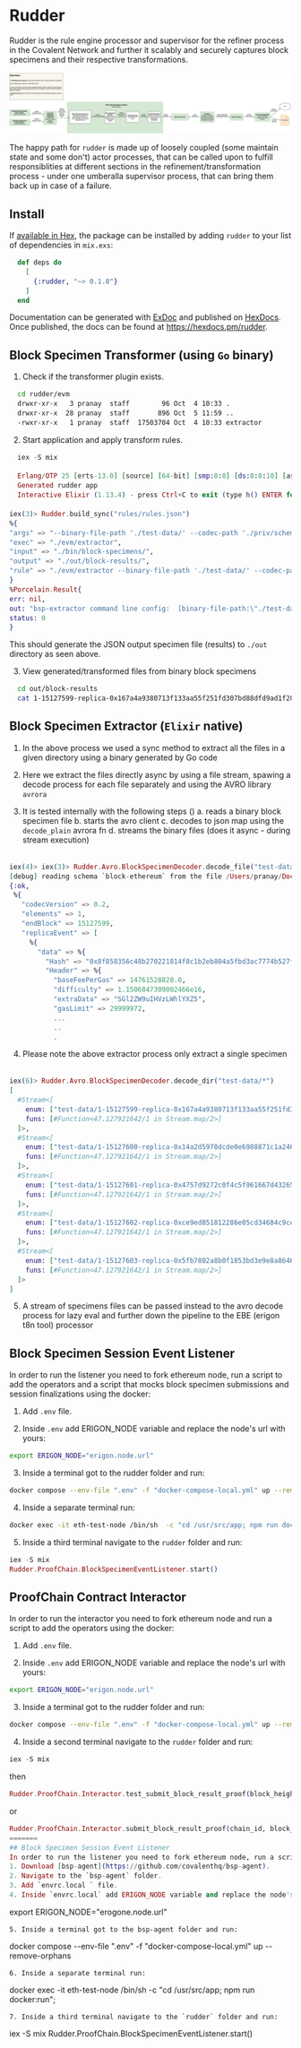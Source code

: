 # Rudder

Rudder is the rule engine processor and supervisor for the refiner process in the Covalent Network and further it scalably and securely captures block specimens and their respective transformations.

![Rudder Pipeline](./temp/Rudder.jpg)

The happy path for `rudder` is made up of loosely coupled (some maintain state and some don't) actor processes, that can be called upon to fulfill responsiblities at different sections in the refinement/transformation process - under one umberalla supervisor process, that can bring them back up in case of a failure.



## Install

If [available in Hex](https://hex.pm/docs/publish), the package can be installed
by adding `rudder` to your list of dependencies in `mix.exs`:

  ```elixir
    def deps do
      [
        {:rudder, "~> 0.1.0"}
      ]
    end
  ```

Documentation can be generated with [ExDoc](https://github.com/elixir-lang/ex_doc)
and published on [HexDocs](https://hexdocs.pm). Once published, the docs can
be found at <https://hexdocs.pm/rudder>.

## Block Specimen Transformer (using `Go` binary)

1. Check if the transformer plugin exists.

  ```bash
    cd rudder/evm
    drwxr-xr-x   3 pranay  staff        96 Oct  4 10:33 .
    drwxr-xr-x  28 pranay  staff       896 Oct  5 11:59 ..
    -rwxr-xr-x   1 pranay  staff  17503704 Oct  4 10:33 extractor
  ```

2. Start application and apply transform rules.

  ```elixir
    iex -S mix

    Erlang/OTP 25 [erts-13.0] [source] [64-bit] [smp:8:8] [ds:8:8:10] [async-threads:1] [jit:ns] [dtrace]
    Generated rudder app
    Interactive Elixir (1.13.4) - press Ctrl+C to exit (type h() ENTER for help)

 iex(3)> Rudder.build_sync("rules/rules.json")
%{
  "args" => "--binary-file-path './test-data/' --codec-path './priv/schemas/block-ethereum.avsc' --indent-json 0 --output-file-path './out/block-results/'",
  "exec" => "./evm/extractor",
  "input" => "./bin/block-specimens/",
  "output" => "./out/block-results/",
  "rule" => "./evm/extractor --binary-file-path './test-data/' --codec-path './priv/schemas/block-ethereum.avsc' --indent-json 0 --output-file-path './out/block-results/'"
}
%Porcelain.Result{
  err: nil,
  out: "bsp-extractor command line config:  [binary-file-path:\"./test-data/\" codec-path:\"./priv/schemas/block-ethereum.avsc\" indent-json:\"0\" output-file-path:\"./out/block-results/\"]\n\nfile:  out/block-results/1-15127599-replica-0x167a4a9380713f133aa55f251fd307bd88dfd9ad1f2087346e1b741ff47ba7f5-specimen.json bytes:  1563265\n\nfile:  out/block-results/1-15127600-replica-0x14a2d5978dcde0e6988871c1a246bea31e44f73467f7c242f9cd19c30cd5f8b1-specimen.json bytes:  2761078\n\nfile:  out/block-results/1-15127601-replica-0x4757d9272c0f4c5f961667d43265123d22d7459d63f2041866df2962758c6070-specimen.json bytes:  3693996\n\nfile:  out/block-results/1-15127602-replica-0xce9ed851812286e05cd34684c9ce3836ea62ebbfc3764c8d8a131f0fd054ca35-specimen.json bytes:  4492753\n\nfile:  out/block-results/1-15127603-replica-0x5fb7802a8b0f1853bd3e9e8a8646df603e6c57d8da7df62ed46bfec1a6a074c4-specimen.json bytes:  1684665\n",
  status: 0
}
  ```

This should generate the JSON output specimen file (results) to `./out` directory as seen above.

3. View generated/transformed files from binary block specimens

  ```bash
    cd out/block-results
    cat 1-15127599-replica-0x167a4a9380713f133aa55f251fd307bd88dfd9ad1f2087346e1b741ff47ba7f5-specimen.json
  ```

## Block Specimen Extractor (`Elixir` native)

1. In the above process we used a sync method to extract all the files in a given directory using a binary generated by Go code

2. Here we extract the files directly async by using a file stream, spawing a decode process for each file separately and using the AVRO library `avrora`

3. It is tested internally with the following steps ()
  a. reads a binary block specimen file
  b. starts the avro client
  c. decodes to json map using the `decode_plain` avrora fn
  d. streams the binary files (does it async - during stream execution)

```elixir

iex(4)> iex(3)> Rudder.Avro.BlockSpecimenDecoder.decode_file("test-data/1-15127599-replica-0x167a4a9380713f133aa55f251fd307bd88dfd9ad1f2087346e1b741ff47ba7f5")
[debug] reading schema `block-ethereum` from the file /Users/pranay/Documents/covalent/elixir-projects/rudder/priv/schemas/block-ethereum.avsc
{:ok,
 %{
   "codecVersion" => 0.2,
   "elements" => 1,
   "endBlock" => 15127599,
   "replicaEvent" => [
     %{
       "data" => %{
         "Hash" => "0x8f858356c48b270221814f8c1b2eb804a5fbd3ac7774b527f2fe0605be03fb37",
         "Header" => %{
           "baseFeePerGas" => 14761528828.0,
           "difficulty" => 1.1506847309002466e16,
           "extraData" => "SGl2ZW9uIHVzLWhlYXZ5",
           "gasLimit" => 29999972,
           ...
           ..
           .

```

4. Please note the above extractor process only extract a single specimen


```elixir

iex(6)> Rudder.Avro.BlockSpecimenDecoder.decode_dir("test-data/*")
[
  #Stream<[
    enum: ["test-data/1-15127599-replica-0x167a4a9380713f133aa55f251fd307bd88dfd9ad1f2087346e1b741ff47ba7f5"],
    funs: [#Function<47.127921642/1 in Stream.map/2>]
  ]>,
  #Stream<[
    enum: ["test-data/1-15127600-replica-0x14a2d5978dcde0e6988871c1a246bea31e44f73467f7c242f9cd19c30cd5f8b1"],
    funs: [#Function<47.127921642/1 in Stream.map/2>]
  ]>,
  #Stream<[
    enum: ["test-data/1-15127601-replica-0x4757d9272c0f4c5f961667d43265123d22d7459d63f2041866df2962758c6070"],
    funs: [#Function<47.127921642/1 in Stream.map/2>]
  ]>,
  #Stream<[
    enum: ["test-data/1-15127602-replica-0xce9ed851812286e05cd34684c9ce3836ea62ebbfc3764c8d8a131f0fd054ca35"],
    funs: [#Function<47.127921642/1 in Stream.map/2>]
  ]>,
  #Stream<[
    enum: ["test-data/1-15127603-replica-0x5fb7802a8b0f1853bd3e9e8a8646df603e6c57d8da7df62ed46bfec1a6a074c4"],
    funs: [#Function<47.127921642/1 in Stream.map/2>]
  ]>
]

```

5. A stream of specimens files can be passed instead to the avro decode process for lazy eval and further down the pipeline to the EBE (erigon t8n tool) processor

## Block Specimen Session Event Listener

In order to run the listener you need to fork ethereum node, run a script to add the operators and a script that mocks block specimen submissions and session finalizations using the docker:

1. Add `.env` file.

2. Inside `.env` add ERIGON_NODE variable and replace the node's url with yours:

```bash
export ERIGON_NODE="erigon.node.url"
```

3. Inside a terminal got to the rudder folder and run:

```bash
docker compose --env-file ".env" -f "docker-compose-local.yml" up --remove-orphans
```

4. Inside a separate terminal run:

```bash
docker exec -it eth-test-node /bin/sh  -c "cd /usr/src/app; npm run docker:run";
```

5. Inside a third terminal navigate to the `rudder` folder and run:

```elixir
iex -S mix
Rudder.ProofChain.BlockSpecimenEventListener.start()
```

## ProofChain Contract Interactor

In order to run the interactor you need to fork ethereum node and run a script to add the operators using the docker:

1. Add `.env` file.

2. Inside `.env` add ERIGON_NODE variable and replace the node's url with yours:

```bash
export ERIGON_NODE="erigon.node.url"
```

3. Inside a terminal got to the rudder folder and run:

```bash
docker compose --env-file ".env" -f "docker-compose-local.yml" up --remove-orphans
```

4. Inside a second terminal navigate to the `rudder` folder and run:

```elixir
iex -S mix
```

then

```elixir
Rudder.ProofChain.Interactor.test_submit_block_result_proof(block_height)
```

or

```elixir
Rudder.ProofChain.Interactor.submit_block_result_proof(chain_id, block_height, block_specimen_hash, block_result_hash, url)
=======
## Block Specimen Session Event Listener
In order to run the listener you need to fork ethereum node, run a script to add the operators and a script that mocks block specimen submissions and session finalizations:
1. Download [bsp-agent](https://github.com/covalenthq/bsp-agent).
2. Navigate to the `bsp-agent` folder.
3. Add `envrc.local ` file.
4. Inside `envrc.local` add ERIGON_NODE variable and replace the node's url with yours:
```
export ERIGON_NODE="erogone.node.url"
```
5. Inside a terminal got to the bsp-agent folder and run:
```
docker compose --env-file ".env" -f "docker-compose-local.yml" up --remove-orphans
```
6. Inside a separate terminal run:
```
docker exec -it eth-test-node /bin/sh  -c "cd /usr/src/app; npm run docker:run";
```
7. Inside a third terminal navigate to the `rudder` folder and run:
```
iex -S mix
Rudder.ProofChain.BlockSpecimenEventListener.start()
```
